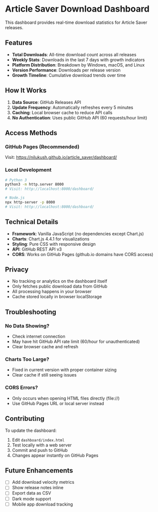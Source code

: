 # Article Saver Download Dashboard

This dashboard provides real-time download statistics for Article Saver releases.

## Features

- **Total Downloads**: All-time download count across all releases
- **Weekly Stats**: Downloads in the last 7 days with growth indicators
- **Platform Distribution**: Breakdown by Windows, macOS, and Linux
- **Version Performance**: Downloads per release version
- **Growth Timeline**: Cumulative download trends over time

## How It Works

1. **Data Source**: GitHub Releases API
2. **Update Frequency**: Automatically refreshes every 5 minutes
3. **Caching**: Local browser cache to reduce API calls
4. **No Authentication**: Uses public GitHub API (60 requests/hour limit)

## Access Methods

### GitHub Pages (Recommended)
Visit: https://nilukush.github.io/article_saver/dashboard/

### Local Development
```bash
# Python 3
python3 -m http.server 8000
# Visit: http://localhost:8000/dashboard/

# Node.js
npx http-server -p 8000
# Visit: http://localhost:8000/dashboard/
```

## Technical Details

- **Framework**: Vanilla JavaScript (no dependencies except Chart.js)
- **Charts**: Chart.js 4.4.1 for visualizations
- **Styling**: Pure CSS with responsive design
- **API**: GitHub REST API v3
- **CORS**: Works on GitHub Pages (github.io domains have CORS access)

## Privacy

- No tracking or analytics on the dashboard itself
- Only fetches public download data from GitHub
- All processing happens in your browser
- Cache stored locally in browser localStorage

## Troubleshooting

### No Data Showing?
- Check internet connection
- May have hit GitHub API rate limit (60/hour for unauthenticated)
- Clear browser cache and refresh

### Charts Too Large?
- Fixed in current version with proper container sizing
- Clear cache if still seeing issues

### CORS Errors?
- Only occurs when opening HTML files directly (file://)
- Use GitHub Pages URL or local server instead

## Contributing

To update the dashboard:
1. Edit `dashboard/index.html`
2. Test locally with a web server
3. Commit and push to GitHub
4. Changes appear instantly on GitHub Pages

## Future Enhancements

- [ ] Add download velocity metrics
- [ ] Show release notes inline
- [ ] Export data as CSV
- [ ] Dark mode support
- [ ] Mobile app download tracking